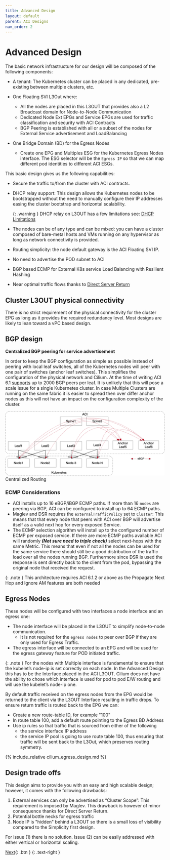 ```yaml
---
title: Advanced Design
layout: default
parent: ACI Designs
nav_order: 2
---
```


# Advanced Design

The basic network infrastructure for our design will be composed of the following components:

* A tenant: The Kubernetes cluster can be placed in any dedicated, pre-existing between multiple clusters, etc.
* One Floating SVI L3Out where:
  * All the nodes are placed in this L3OUT that provides also a L2 Broadcast domain for Node-to-Node Communication
  * Dedicated Node Ext EPGs and Service EPGs are used for traffic classification and security with ACI Contracts
  * BGP Peering is established with all or a subset of the nodes for External Service advertisement and LoadBalancing

* One Bridge Domain (BD) for the Egress Nodes
  * Create one EPG and Multiples ESG for the Kubernetes Egress Nodes interface. The ESG selector will be the `Egress IP` so that we can map different pod identities to different ACI ESGs.

This basic design gives us the following capabilities:

* Secure the traffic to/from the cluster with ACI contracts.
* DHCP relay support: This design allows the Kubernetes nodes to be bootstrapped without the need to manually configure their IP addresses easing the cluster bootstrap and horizontal scalability. 

  {: .warning } 
  DHCP relay on L3OUT has a few limitations see: [DHCP Limitations](https://www.cisco.com/c/en/us/td/cilium-dc-design/docs/dcn/aci/apic/6x/basic-configuration/cisco-apic-basic-configuration-guide-61x/provisioning-core-aci-fabric-services-61x.html#guidelines-and-limitations-for-a-dhcp-relay-policy)

* The nodes can be of any type and can be mixed: you can have a cluster composed of bare-metal hosts and VMs running on any hypervisor as long as network connectivity is provided.
* Routing simplicity: the node default gateway is the ACI Floating SVI IP.
* No need to advertise the POD subnet to ACI
* BGP based ECMP for External K8s service Load Balancing with Resilient Hashing
* Near optimal traffic flows thanks to [Direct Server Return](/cilium-dc-design/docs/fabric_agnostic_features/#direct-server-return)

## Cluster L3OUT physical connectivity

There is no strict requirement of the physical connectivity for the cluster EPG as long as it provides the required redundancy level. Most designs are likely to lean toward a vPC based design.

## BGP design
**Centralized BGP peering for service advertisement**

In order to keep the BGP configuration as simple as possible instead of peering with local leaf switches, all of the Kubernetes nodes will peer with one pair of switches (anchor leaf switches). This simplifies the configuration of the physical network and Cilium. At the time of writing ACI 6.1 [supports](https://www.cisco.com/c/en/us/td/cilium-dc-design/docs/dcn/aci/apic/6x/verified-scalability/cisco-aci-verified-scalability-guide-612.html) up to 2000 BGP peers per leaf. It is unlikely that this will pose a scale issue for a single Kubernetes cluster. 
In case Multiple Clusters are running on the same fabric it is easier to spread then over differ anchor nodes as this will not have an impact on the configuration complexity of the cluster. 

![Centralized Routing](../images/centralized-routing.png)
Centralized Routing

### ECMP Considerations

* ACI installs up to 16 eBGP/iBGP ECMP paths. If more than 16 `nodes` are peering via BGP, ACI can be configured to install up to 64 ECMP paths.
* Maglev and DSR requires the `externalTrafficPolicy` set to `Cluster`: This means that that every node that peers with ACI over BGP will advertise itself as a valid next hop for every exposed Service.
* The ECMP selection algorithm will install up to the configured number of ECMP per exposed service. If there are more ECMP paths available ACI will randomly ***(Not sure need to triple check)*** select next-hops with the same Metric. This means that even if not all the nodes can be used for the same service there should still be a good distribution of the traffic load over all the nodes running BGP. Furthermore since DSR is used the response is sent directly back to the client from the pod, bypassing the original node that received the request. 

{: .note }
This architecture requires ACI 6.1.2 or above as the Propagate Next Hop and Ignore AM features are both needed 

## Egress Nodes

These nodes will be configured with two interfaces a node interface and an egress one:
* The node interface will be placed in the L3OUT to simplify node-to-node communication.
  * It is not required for the `egress nodes` to peer over BGP if they are only used for Egress Traffic.
* The egress interface will be connected to an EPG and will be used for the egress gateway feature for POD initiated traffic. 

{: .note }
For the nodes with Multiple interface is fundamental to ensure that the kubelet’s node-ip is set correctly on each node. In the Advanced Design this has to be the Interface placed in the ACI L3OUT.
Cilium does not have the ability to chose which interface is used for pod to pod E/W routing and will use the kubelet’s node-ip one.

By default traffic received on the egress nodes from the EPG would be returned to the client via the L3OUT Interface resulting in traffic drops.
To ensure return traffic is routed back to the EPG we can:

* Create a new route-table ID, for example "100"
* In route table 100, add a default route pointing to the Egress BD Address
* Use ip rules so that traffic that is sourced from either of the following
  * the service interface IP address
  * the service IP pool 
  is going to use route table 100, thus ensuring that traffic will be sent back to the L3Out, which preserves routing symmetry.

{% include_relative cilium_egress_design.md %}


## Design trade offs

This design aims to provide you with an easy and high scalable design; however, it comes with the following drawbacks:

1. External services can only be advertised as “Cluster Scope”: This requirement is imposed by Maglev. This drawback is however of minor consequence thanks for Direct Server Return. 
2. Potential bottle necks for egress traffic
3. Node IP is "hidden" behind a L3OUT so there is a small loss of visibility compared to the Simplicity first design.

For issue (1) there is no solution. Issue (2) can be easily addressed with either vertical or horizontal scaling.

[Next](/cilium-dc-design/docs/aci/aci_bgp_design/){: .btn }
{: .text-right }